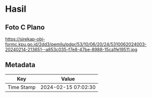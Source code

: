 # Hasil

## Foto C Plano

https://sirekap-obj-formc.kpu.go.id/2dd3/pemilu/pdpr/53/10/06/20/24/5310062024003-20240214-213651--a853c035-f7e8-47be-8988-15ca1fe19511.jpg


## Metadata

| Key        | Value               |
| ---------- | ------------------- |
| Time Stamp | 2024-02-15 07:02:30 |



